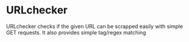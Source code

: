 # URLchecker
URLchecker checks if the given URL can be scrapped easily with simple GET requests. It also provides simple tag/regex matching 

